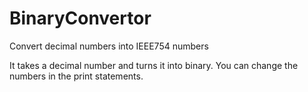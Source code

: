 # BinaryConvertor
Convert decimal numbers into IEEE754 numbers

It takes a decimal number and turns it into binary. You can change the numbers in the print statements. 
